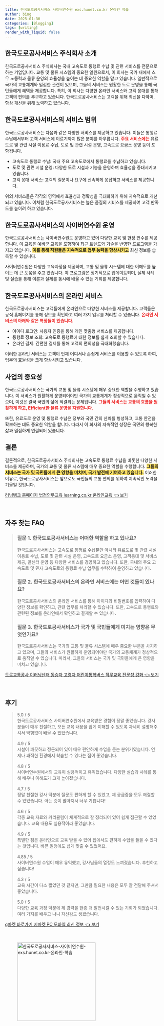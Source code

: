 ```yaml
---
title: 한국도로공사서비스 사이버연수원 exs.hunet.co.kr 온라인 학습
author: bing
date: 2025-01-30
categories: [Blogging]
tags: [writing]
render_with_liquid: false
---
```



<h2 id='한국도로공사서비스_소개'>한국도로공사서비스 주식회사 소개</h2>

<p>한국도로공사서비스 주식회사는 국내 고속도로 통행료 수납 및 관련 서비스를 전문으로 하는 기업입니다. 교통 및 물류 시스템의 중요한 일원으로서, 이 회사는 국가 내에서 스무 노동력과 물류 운영의 효율성을 높이는 데 중요한 역할을 맡고 있습니다. 일반적으로 국가의 교통체계와 밀접한 관련이 있으며, 그들의 서비스는 원활한 도로 운영을 통해 국민들에게 혜택을 제공합니다. 특히, 이 회사는 다양한 온라인 서비스와 고객 응대를 통해 고객의 편의를 추구하고 있습니다. 한국도로공사서비스는 고객을 위해 최선을 다하며, 항상 개선을 위해 노력하고 있습니다.</p>

<h2 id='한국도로공사서비스_서비스_범위'>한국도로공사서비스의 서비스 범위</h2>

<p>한국도로공사서비스는 다음과 같은 다양한 서비스를 제공하고 있습니다. 이들은 통행료 수납에서부터 고객 서비스에 이르기까지 많은 분야를 아우릅니다. <b><span style="color: #ee2323;">주요 서비스에는</span></b> 유료도로 및 관련 시설 이용료 수납, 도로 및 관련 시설 운영, 고속도로 요금소 운영 등이 포함됩니다.</p>

<ul>
    <li>고속도로 통행료 수납: 국내 주요 고속도로에서 통행료를 수납하고 있습니다.</li>
    <li>도로 및 관련 시설 운영: 다양한 도로 시설과 기능을 운영하며 효율성을 증대시키고 있습니다.</li>
    <li>고객 응대 서비스: 고객의 질문이나 요구에 신속하게 응답하고 서비스를 제공합니다.</li>
</ul>

<p>위의 서비스들은 각각의 영역에서 효율성과 정확성을 극대화하기 위해 지속적으로 개선되고 있습니다. 이처럼 한국도로공사서비스는 높은 품질의 서비스를 제공하여 고객 만족도를 높이려 하고 있습니다.</p>

<h2 id='사이버연수원_운영'>한국도로공사서비스의 사이버연수원 운영</h2>

<p>한국도로공사서비스는 사이버연수원도 운영하고 있어 다양한 교육 및 현장 연수를 제공합니다. 이 교육은 예비군 교육을 포함하여 최근 트렌드와 기술을 반영한 프로그램을 가지고 있습니다. <b><span style="background-color: #ffe066;">이를 통해 직원들은 지속적으로 업무 능력을 향상시키고</span></b> 최신 정보를 습득할 수 있습니다.</p>

<p>사이버연수원은 다양한 교육과정을 제공하며, 교통 및 물류 시스템에 대한 이해도를 높이는 데 큰 도움을 주고 있습니다. 이 프로그램은 정기적으로 업데이트되며, 실제 사례 및 실습을 통해 이론과 실제를 동시에 배울 수 있는 기회를 제공합니다.</p>

<h2 id='온라인_서비스'>한국도로공사서비스의 온라인 서비스</h2>

<p>한국도로공사서비스는 고객들에게 온라인으로 다양한 서비스를 제공합니다. 고객들은 공식 홈페이지를 통해 정보를 확인하고 여러 가지 업무를 처리할 수 있습니다. <b><span style="color: #ee2323;">온라인 서비스의 아래와 같은 특징들이 있습니다.</span></b></p>

<ul>
    <li>아이디 로그인: 사용자 인증을 통해 개인 맞춤형 서비스를 제공합니다.</li>
    <li>통행료 정보 조회: 고속도로 통행료에 대한 정보를 쉽게 조회할 수 있습니다.</li>
    <li>온라인 결제: 간편한 결제를 통해 고객의 편의성을 극대화했습니다.</li>
</ul>

<p>이러한 온라인 서비스는 고객이 언제 어디서나 손쉽게 서비스를 이용할 수 있도록 하여, 업무의 효율성을 크게 향상시키고 있습니다.</p>

<h2 id='사업의_중요성'>사업의 중요성</h2>

<p>한국도로공사서비스는 국가의 교통 및 물류 시스템에 매우 중요한 역할을 수행하고 있습니다. 이 서비스가 원활하게 운영되어야만 국가의 교통체계가 정상적으로 움직일 수 있으며, 이것은 결국 국민의 삶에 직결되는 문제입니다. <b><span style="color: #ee2323;">그들의 서비스는 교통의 흐름을 원활하게 하고, Efficient한 물류 운영을 지원합니다.</span></b></p>

<p>또한, 유료도로 운영 및 통행료 수납은 정부와 국민 간의 신뢰를 형성하고, 교통 안전을 확보하는 데도 중요한 역할을 합니다. 따라서 이 회사의 지속적인 성장은 국민의 행복한 삶과 밀접하게 연결되어 있습니다.</p>

<h2 id='결론'>결론</h2>

<p>결론적으로, 한국도로공사서비스 주식회사는 고속도로 통행료 수납을 비롯한 다양한 서비스를 제공하며, 국가의 교통 및 물류 시스템에 매우 중요한 역할을 수행합니다. <b><span style="background-color: #ffe066;">그들의 서비스는 국가 및 국민들에게 큰 영향을 미치며, 국가 발전에 기여하고 있습니다.</span></b> 이러한 이유로, 한국도로공사서비스는 앞으로도 국민들의 교통 편의를 위하여 지속적인 노력을 기울일 것입니다.</p>


<p><a class="click-button" title="러닝뱅크 홈페이지 법정의무교육 learning.co.kr 온라인교육" href="https://yellowplanner.github.io/posts/%EB%9F%AC%EB%8B%9D%EB%B1%85%ED%81%AC-%ED%99%88%ED%8E%98%EC%9D%B4%EC%A7%80-%EB%B2%95%EC%A0%95%EC%9D%98%EB%AC%B4%EA%B5%90%EC%9C%A1-learning.co.kr-%EC%98%A8%EB%9D%BC%EC%9D%B8%EA%B5%90%EC%9C%A1/" rel="dofollow">러닝뱅크 홈페이지 법정의무교육 learning.co.kr 온라인교육 👈 보기</a></p><br>
<h2 id='자주_찾는_FAQ'>자주 찾는 FAQ</h2>
<div itemscope="" itemtype="https://schema.org/FAQPage"> 
<blockquote> 
<div itemscope="" itemprop="mainEntity" itemtype="https://schema.org/Question"> 
<h3 itemprop="name">질문 1. 한국도로공사서비스는 어떠한 역할을 하고 있나요?</h3> 
<div itemscope="" itemprop="acceptedAnswer" itemtype="https://schema.org/Answer"> 
<span itemprop="text"> 
<p>한국도로공사서비스는 고속도로 통행료 수납뿐만 아니라 유료도로 및 관련 시설 이용료 수납, 도로 및 관련 시설 운영, 고속도로 요금소 운영, 고객응대 및 서비스 제공, 콜센터 운영 등 다양한 서비스를 경영하고 있습니다. 또한, 국내의 주요 고속도로 및 민자 고속도로의 통행료 수납 업무를 수탁하여 운영하고 있습니다.</p> 
</span> 
</div> 
</div> 

<div itemscope="" itemprop="mainEntity" itemtype="https://schema.org/Question"> 
<h3 itemprop="name">질문 2. 한국도로공사서비스의 온라인 서비스에는 어떤 것들이 있나요?</h3> 
<div itemscope="" itemprop="acceptedAnswer" itemtype="https://schema.org/Answer"> 
<span itemprop="text"> 
<p>한국도로공사서비스의 온라인 서비스를 통해 아이디와 비밀번호를 입력하여 다양한 정보를 확인하고, 관련 업무를 처리할 수 있습니다. 또한, 고속도로 통행료와 관련된 정보를 온라인에서 확인하고 결제할 수 있습니다.</p> 
</span> 
</div> 
</div> 

<div itemscope="" itemprop="mainEntity" itemtype="https://schema.org/Question"> 
<h3 itemprop="name">질문 3. 한국도로공사서비스가 국가 및 국민들에게 미치는 영향은 무엇인가요?</h3> 
<div itemscope="" itemprop="acceptedAnswer" itemtype="https://schema.org/Answer"> 
<span itemprop="text"> 
<p>한국도로공사서비스는 국가의 교통 및 물류 시스템에 매우 중요한 부분을 차지하고 있으며, 그들의 서비스가 원활하게 운영되어야만 국가의 교통체계가 정상적으로 움직일 수 있습니다. 따라서, 그들의 서비스는 국가 및 국민들에게 큰 영향을 미치고 있습니다.</p> 
</span> 
</div> 
</div> 
</blockquote> 
</div>
<p><a class="click-button" title="도로교통공사 이러닝센터 동승자 고령자 어린이통학버스 직무교육 전문성 강화" href="https://yellowplanner.github.io/posts/%EB%8F%84%EB%A1%9C%EA%B5%90%ED%86%B5%EA%B3%B5%EC%82%AC-%EC%9D%B4%EB%9F%AC%EB%8B%9D%EC%84%BC%ED%84%B0-%EB%8F%99%EC%8A%B9%EC%9E%90-%EA%B3%A0%EB%A0%B9%EC%9E%90-%EC%96%B4%EB%A6%B0%EC%9D%B4%ED%86%B5%ED%95%99%EB%B2%84%EC%8A%A4-%EC%A7%81%EB%AC%B4%EA%B5%90%EC%9C%A1-%EC%A0%84%EB%AC%B8%EC%84%B1-%EA%B0%95%ED%99%94/" rel="dofollow">도로교통공사 이러닝센터 동승자 고령자 어린이통학버스 직무교육 전문성 강화 👈 보기</a></p><br>
<h2 id='후기'>후기</h2>
<div itemscope itemtype="https://schema.org/Product">
  <blockquote>
  <div itemprop="review" itemscope itemtype="https://schema.org/Review">
      <div itemprop="reviewRating" itemscope itemtype="https://schema.org/Rating"> <span itemprop="ratingValue">5.0</span> / <span itemprop="bestRating">5</span> </div>
      <span itemprop="reviewBody">한국도로공사서비스 사이버연수원에서 교육받은 경험이 정말 좋았습니다. 강사분들이 매우 친절하고, 모든 교육 내용을 쉽게 이해할 수 있도록 자세히 설명해주셔서 막힘없이 배울 수 있었습니다.</span>
  </div>
  <br>
  <div itemprop="review" itemscope itemtype="https://schema.org/Review">
      <div itemprop="reviewRating" itemscope itemtype="https://schema.org/Rating"> <span itemprop="ratingValue">4.9</span> / <span itemprop="bestRating">5</span> </div>
      <span itemprop="reviewBody">시설이 깨끗하고 정돈되어 있어 매우 편안하게 수업을 듣는 분위기였습니다. 언제나 쾌적한 환경에서 학습할 수 있다는 점이 좋았습니다.</span>
  </div>
  <br>
  <div itemprop="review" itemscope itemtype="https://schema.org/Review">
      <div itemprop="reviewRating" itemscope itemtype="https://schema.org/Rating"> <span itemprop="ratingValue">4.8</span> / <span itemprop="bestRating">5</span> </div>
      <span itemprop="reviewBody">사이버연수원에서의 교육이 실용적이고 유익했습니다. 다양한 실습과 사례를 통해 배우니 이해도가 크게 높아졌습니다.</span>
  </div>
  <br>
  <div itemprop="review" itemscope itemtype="https://schema.org/Review">
      <div itemprop="reviewRating" itemscope itemtype="https://schema.org/Rating"> <span itemprop="ratingValue">4.7</span> / <span itemprop="bestRating">5</span> </div>
      <span itemprop="reviewBody">정말 친절한 강사 덕분에 질문도 편하게 할 수 있었고, 제 궁금증을 모두 해결할 수 있었습니다. 아는 것이 많아져서 너무 기쁩니다!</span>
  </div>
  <br>
  <div itemprop="review" itemscope itemtype="https://schema.org/Review">
      <div itemprop="reviewRating" itemscope itemtype="https://schema.org/Rating"> <span itemprop="ratingValue">4.6</span> / <span itemprop="bestRating">5</span> </div>
      <span itemprop="reviewBody">각종 교육 자료와 커리큘럼이 체계적으로 잘 정리되어 있어 쉽게 접근할 수 있었습니다. 교육 내용도 실용적이라 좋았습니다.</span>
  </div>
  <br>
  <div itemprop="review" itemscope itemtype="https://schema.org/Review">
      <div itemprop="reviewRating" itemscope itemtype="https://schema.org/Rating"> <span itemprop="ratingValue">4.9</span> / <span itemprop="bestRating">5</span> </div>
      <span itemprop="reviewBody">특별한 점은 온라인으로 교육 받을 수 있어 집에서도 편하게 수업을 들을 수 있다는 것입니다. 바쁜 일정에도 쉽게 맞출 수 있었어요.</span>
  </div>
  <br>
  <div itemprop="review" itemscope itemtype="https://schema.org/Review">
      <div itemprop="reviewRating" itemscope itemtype="https://schema.org/Rating"> <span itemprop="ratingValue">4.85</span> / <span itemprop="bestRating">5</span> </div>
      <span itemprop="reviewBody">사이버연수원 수업이 매우 유익했고, 강사님들의 열정도 느껴졌습니다. 추천하고 싶습니다!</span>
  </div>
  <br>
  <div itemprop="review" itemscope itemtype="https://schema.org/Review">
      <div itemprop="reviewRating" itemscope itemtype="https://schema.org/Rating"> <span itemprop="ratingValue">4.3</span> / <span itemprop="bestRating">5</span> </div>
      <span itemprop="reviewBody">교육 시간이 다소 짧았던 것 같지만, 그만큼 필요한 내용은 모두 잘 전달해 주셔서 좋았습니다.</span>
  </div>
  <br>
  <div itemprop="review" itemscope itemtype="https://schema.org/Review">
      <div itemprop="reviewRating" itemscope itemtype="https://schema.org/Rating"> <span itemprop="ratingValue">5.0</span> / <span itemprop="bestRating">5</span> </div>
      <span itemprop="reviewBody">다양한 교육 과정 덕분에 제 경력을 한층 더 발전시킬 수 있는 기회가 되었습니다. 여러 가지를 배우고 나니 자신감도 생겼습니다.</span>
  </div>
  </blockquote>
</div>
<p><a class="click-button" title="g마켓 바로가기 지마켓 PC 모바일 최신 정보" href="https://yellowplanner.github.io/posts/g%EB%A7%88%EC%BC%93-%EB%B0%94%EB%A1%9C%EA%B0%80%EA%B8%B0-%EC%A7%80%EB%A7%88%EC%BC%93-PC-%EB%AA%A8%EB%B0%94%EC%9D%BC-%EC%B5%9C%EC%8B%A0-%EC%A0%95%EB%B3%B4/" rel="dofollow">g마켓 바로가기 지마켓 PC 모바일 최신 정보 👈 보기</a></p><br>
<figure class="image"><img src="https://yellowplanner.github.io/assets/img/thumbnail/한국도로공사서비스-사이버연수원-exs.hunet.co.kr-온라인-학습.webp" alt="한국도로공사서비스-사이버연수원-exs.hunet.co.kr-온라인-학습" width="256" height="256"></figure>